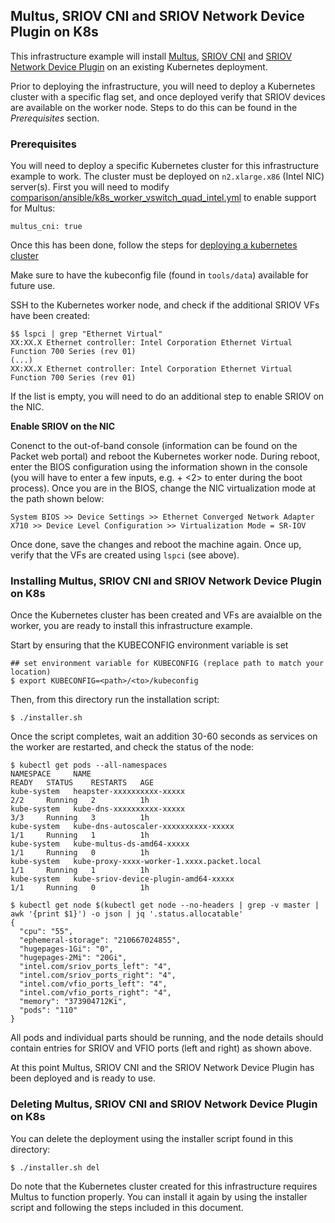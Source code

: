 ## Multus, SRIOV CNI and SRIOV Network Device Plugin on K8s

This infrastructure example will install [Multus](https://github.com/intel/multus-cni), [SRIOV CNI](https://github.com/intel/sriov-cni) and [SRIOV Network Device Plugin](https://github.com/intel/sriov-network-device-plugin) on an existing Kubernetes deployment.

Prior to deploying the infrastructure, you will need to deploy a Kubernetes cluster with a specific flag set, and once deployed verify that SRIOV devices are available on the worker node. Steps to do this can be found in the _Prerequisites_ section.

### Prerequisites
You will need to deploy a specific Kubernetes cluster for this infrastructure example to work. The cluster must be deployed on `n2.xlarge.x86` (Intel NIC) server(s). First you will need to modify [comparison/ansible/k8s_worker_vswitch_quad_intel.yml](https://github.com/cncf/cnf-testbed/blob/master/comparison/ansible/k8s_worker_vswitch_quad_intel.yml) to enable support for Multus:
```
multus_cni: true
```

Once this has been done, follow the steps for [deploying a kubernetes cluster](https://github.com/cncf/cnf-testbed/blob/master/docs/Deploy_K8s_CNF_Testbed.md#deploy-k8s-cluster)

Make sure to have the kubeconfig file (found in `tools/data`) available for future use.

SSH to the Kubernetes worker node, and check if the additional SRIOV VFs have been created:
```
$$ lspci | grep "Ethernet Virtual"
XX:XX.X Ethernet controller: Intel Corporation Ethernet Virtual Function 700 Series (rev 01)
(...)
XX:XX.X Ethernet controller: Intel Corporation Ethernet Virtual Function 700 Series (rev 01)
```

If the list is empty, you will need to do an additional step to enable SRIOV on the NIC.

**Enable SRIOV on the NIC**

Conenct to the out-of-band console (information can be found on the Packet web portal) and reboot the Kubernetes worker node. During reboot, enter the BIOS configuration using the information shown in the console (you will have to enter a few inputs, e.g. <ESC> + <2> to enter <F2> during the boot process). Once you are in the BIOS, change the NIC virtualization mode at the path shown below: 
```
System BIOS >> Device Settings >> Ethernet Converged Network Adapter X710 >> Device Level Configuration >> Virtualization Mode = SR-IOV
```

Once done, save the changes and reboot the machine again. Once up, verify that the VFs are created using `lspci` (see above).

### Installing Multus, SRIOV CNI and SRIOV Network Device Plugin on K8s
Once the Kubernetes cluster has been created and VFs are avaialble on the worker, you are ready to install this infrastructure example.

Start by ensuring that the KUBECONFIG environment variable is set
```
## set environment variable for KUBECONFIG (replace path to match your location)
$ export KUBECONFIG=<path>/<to>/kubeconfig
```

Then, from this directory run the installation script:
```
$ ./installer.sh
```

Once the script completes, wait an addition 30-60 seconds as services on the worker are restarted, and check the status of the node:
```
$ kubectl get pods --all-namespaces
NAMESPACE     NAME                                                   READY   STATUS    RESTARTS   AGE
kube-system   heapster-xxxxxxxxxx-xxxxx                              2/2     Running   2          1h
kube-system   kube-dns-xxxxxxxxxx-xxxxx                              3/3     Running   3          1h
kube-system   kube-dns-autoscaler-xxxxxxxxxx-xxxxx                   1/1     Running   1          1h
kube-system   kube-multus-ds-amd64-xxxxx                             1/1     Running   0          1h
kube-system   kube-proxy-xxxx-worker-1.xxxx.packet.local             1/1     Running   1          1h
kube-system   kube-sriov-device-plugin-amd64-xxxxx                   1/1     Running   0          1h

$ kubectl get node $(kubectl get node --no-headers | grep -v master | awk '{print $1}') -o json | jq '.status.allocatable'
{
  "cpu": "55",
  "ephemeral-storage": "210667024855",
  "hugepages-1Gi": "0",
  "hugepages-2Mi": "20Gi",
  "intel.com/sriov_ports_left": "4",
  "intel.com/sriov_ports_right": "4",
  "intel.com/vfio_ports_left": "4",
  "intel.com/vfio_ports_right": "4",
  "memory": "373904712Ki",
  "pods": "110"
}
```

All pods and individual parts should be running, and the node details should contain entries for SRIOV and VFIO ports (left and right) as shown above.

At this point Multus, SRIOV CNI and the SRIOV Network Device Plugin has been deployed and is ready to use.

### Deleting Multus, SRIOV CNI and SRIOV Network Device Plugin on K8s

You can delete the deployment using the installer script found in this directory:
```
$ ./installer.sh del
```

Do note that the Kubernetes cluster created for this infrastructure requires Multus to function properly. You can install it again by using the installer script and following the steps included in this document.
